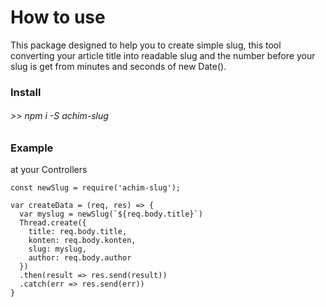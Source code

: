 # How to use
This package designed to help you to create simple slug, this tool converting your article title into readable slug and the number before your slug is get from minutes and seconds of new Date().


### Install
###### >> npm i -S achim-slug

### Example
at your Controllers

```
const newSlug = require('achim-slug');

var createData = (req, res) => {
  var myslug = newSlug(`${req.body.title}`)
  Thread.create({
    title: req.body.title,
    konten: req.body.konten,
    slug: myslug,
    author: req.body.author
  })
  .then(result => res.send(result))
  .catch(err => res.send(err))
}
```
